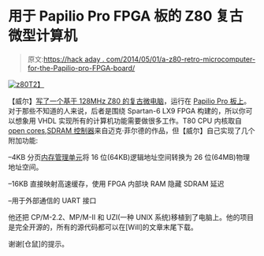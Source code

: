 # 用于 Papilio Pro FPGA 板的 Z80 复古微型计算机

> 原文:[https://hack aday . com/2014/05/01/a-z80-retro-microcomputer-for-the-Papilio-pro-FPGA-board/](https://hackaday.com/2014/05/01/a-z80-retro-microcomputer-for-the-papilio-pro-fpga-board/)

[![z80](../Images/f00be403e4dde513853820f6ea7c8567.png)T2】](http://hackaday.com/wp-content/uploads/2014/05/socz80-vt510.jpg)

【威尔】[写了一个基于 128MHz Z80 的复古微电脑](http://sowerbutts.com/socz80/)，运行在 [Papilio Pro 板上](http://papilio.cc/index.php?n=Papilio.PapilioPro)。对于那些不知道的人来说，后者是围绕 Spartan-6 LX9 FPGA 构建的，所以你可以想象用 VHDL 实现所有的计算机功能需要做很多工作。T80 CPU 内核取自[open cores](http://opencores.org/project,t80,overview),[SDRAM 控制器](http://hamsterworks.co.nz/mediawiki/index.php/Simple_SDRAM_Controller)来自迈克·菲尔德的作品，但【威尔】自己实现了几个附加功能:

–4KB 分页[内存管理单元](http://en.wikipedia.org/wiki/Memory_management_unit)将 16 位(64KB)逻辑地址空间转换为 26 位(64MB)物理地址空间。

–16KB 直接映射高速缓存，使用 FPGA 内部块 RAM 隐藏 SDRAM 延迟

–用于外部通信的 UART 接口

他还把 CP/M-2.2、MP/M-II 和 UZI(一种 UNIX 系统)移植到了电脑上。他的项目是完全开源的，所有的源代码都可以在[Will]的文章末尾下载。

谢谢[仓鼠]的提示。